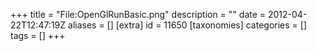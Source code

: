 +++
title = "File:OpenGlRunBasic.png"
description = ""
date = 2012-04-22T12:47:19Z
aliases = []
[extra]
id = 11650
[taxonomies]
categories = []
tags = []
+++


